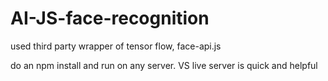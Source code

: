 # AI-JS-face-recognition
used third party wrapper of tensor flow, face-api.js

do an npm install and run on any server. VS live server is quick and helpful
